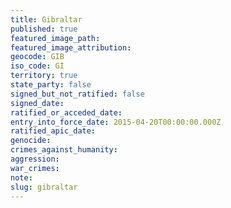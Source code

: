 ```yaml
---
title: Gibraltar
published: true
featured_image_path:
featured_image_attribution:
geocode: GIB
iso_code: GI
territory: true
state_party: false
signed_but_not_ratified: false
signed_date:
ratified_or_acceded_date:
entry_into_force_date: 2015-04-20T00:00:00.000Z
ratified_apic_date:
genocide:
crimes_against_humanity:
aggression:
war_crimes:
note:
slug: gibraltar
---
```



